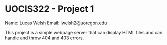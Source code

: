 # UOCIS322 - Project 1 #



Name: Lucas Welsh
Email: lwelsh2@uoregon.edu

This project is a simple webpage server that can display HTML files and can handle and throw 404 and 403 errors. 
